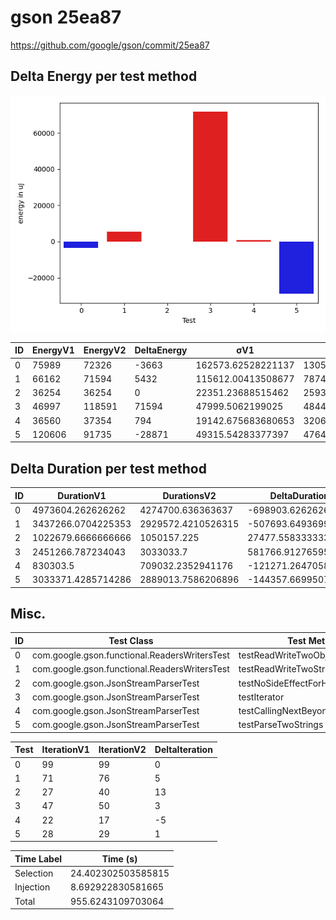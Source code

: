 # gson 25ea87


https://github.com/google/gson/commit/25ea87



## Delta Energy per test method

![](./gson_delta_energy_0_v.png)


| ID | EnergyV1 | EnergyV2 | DeltaEnergy | σV1 | σV2 |
| --- | --- | --- | --- | --- | --- |
| 0 | 75989 | 72326 | -3663 | 162573.62528221137 | 130569.1784661744 |
| 1 | 66162 | 71594 | 5432 | 115612.00413508677 | 78746.05837742363 |
| 2 | 36254 | 36254 | 0 | 22351.23688515462 | 25933.111366925783 |
| 3 | 46997 | 118591 | 71594 | 47999.5062199025 | 48441.78616749799 |
| 4 | 36560 | 37354 | 794 | 19142.675683680653 | 3206.49376252862 |
| 5 | 120606 | 91735 | -28871 | 49315.54283377397 | 47640.32619962481 |

## Delta Duration per test method


| ID | DurationV1 | DurationsV2 | DeltaDuration |
| --- | --- | --- | --- |
| 0 | 4973604.262626262 | 4274700.636363637 | -698903.6262626257 |
| 1 | 3437266.0704225353 | 2929572.4210526315 | -507693.64936990384 |
| 2 | 1022679.6666666666 | 1050157.225 | 27477.558333333465 |
| 3 | 2451266.787234043 | 3033033.7 | 581766.9127659574 |
| 4 | 830303.5 | 709032.2352941176 | -121271.26470588241 |
| 5 | 3033371.4285714286 | 2889013.7586206896 | -144357.66995073901 |

## Misc.

| ID | Test Class | Test Method |
| --- | --- | --- |
| 0 | com.google.gson.functional.ReadersWritersTest | testReadWriteTwoObjects |
| 1 | com.google.gson.functional.ReadersWritersTest | testReadWriteTwoStrings |
| 2 | com.google.gson.JsonStreamParserTest | testNoSideEffectForHasNext |
| 3 | com.google.gson.JsonStreamParserTest | testIterator |
| 4 | com.google.gson.JsonStreamParserTest | testCallingNextBeyondAvailableInput |
| 5 | com.google.gson.JsonStreamParserTest | testParseTwoStrings |




| Test | IterationV1 | IterationV2 | DeltaIteration |
| --- | --- | --- | --- |
| 0 | 99 | 99 | 0 |
| 1 | 71 | 76 | 5 |
| 2 | 27 | 40 | 13 |
| 3 | 47 | 50 | 3 |
| 4 | 22 | 17 | -5 |
| 5 | 28 | 29 | 1 |



| Time Label | Time (s) |
| --- | --- |
| Selection | 24.402302503585815 |
| Injection | 8.692922830581665 |
| Total | 955.6243109703064 |


